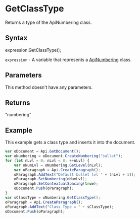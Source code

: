 # GetClassType

Returns a type of the ApiNumbering class.

## Syntax

expression.GetClassType();

`expression` - A variable that represents a [ApiNumbering](../ApiNumbering.md) class.

## Parameters

This method doesn't have any parameters.

## Returns

"numbering"

## Example

This example gets a class type and inserts it into the document.

```javascript
var oDocument = Api.GetDocument();
var oNumbering = oDocument.CreateNumbering("bullet");
for (let nLvl = 0; nLvl < 8; ++nLvl) {
	var oNumLvl = oNumbering.GetLevel(nLvl);
	var oParagraph = Api.CreateParagraph();
	oParagraph.AddText("Default bullet lvl " + (nLvl + 1));
	oParagraph.SetNumbering(oNumLvl);
	oParagraph.SetContextualSpacing(true);
	oDocument.Push(oParagraph);
}
var sClassType = oNumbering.GetClassType();
oParagraph = Api.CreateParagraph();
oParagraph.AddText("Class Type = " + sClassType);
oDocument.Push(oParagraph);
```
